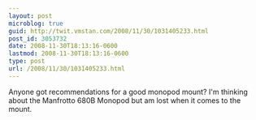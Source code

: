 ```yaml
---
layout: post
microblog: true
guid: http://twit.vmstan.com/2008/11/30/1031405233.html
post_id: 3053732
date: 2008-11-30T18:13:16-0600
lastmod: 2008-11-30T18:13:16-0600
type: post
url: /2008/11/30/1031405233.html
---
```

Anyone got recommendations for a good monopod mount? I'm thinking about the Manfrotto 680B Monopod but am lost when it comes to the mount.
